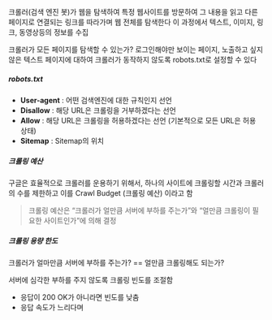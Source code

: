 
크롤러(검색 엔진 봇)가 웹을 탐색하여 특정 웹사이트를 방문하여 그 내용을 읽고 다른 페이지로 연결되는 링크를 따라가며 웹 전체를 탐색한다
이 과정에서 텍스트, 이미지, 링크, 동영상등의 정보를 수집

크롤러가 모든 페이지를 탐색할 수 있는가?
로그인해야만 보이는 페이지, 노출하고 싶지 않은 텍스트 페이지에 대하여 크롤러가 동작하지 않도록 robots.txt로 설정할 수 있다



##### robots.txt

- **User-agent** : 어떤 검색엔진에 대한 규칙인지 선언
- **Disallow** : 해당 URL은 크롤링을 거부하겠다는 선언
- **Allow** : 해당 URL은 크롤링을 허용하겠다는 선언 (기본적으로 모든 URL은 허용 상태)
- **Sitemap** : Sitemap의 위치


##### 크롤링 예산

구글은 효율적으로 크롤러를 운용하기 위해서, 하나의 사이트에 크롤링할 시간과 크롤러의 수를 제한하고 이를 Crawl Budget (크롤링 예산) 이라고 함
> 크롤링 예산은 “크롤러가 얼만큼 서버에 부하를 주는가”와 “얼만큼 크롤링이 필요한 사이트인가”에 의해 결정


##### 크롤링 용량 한도

크롤러가 얼마만큼 서버에 부하를 주는가? == 얼만큼 크롤링해도 되는가?

서버에 심각한 부하를 주지 않도록 크롤링 빈도를 조절함

- 응답이 200 OK가 아니라면 빈도를 낮춤
- 응답 속도가 느리다며